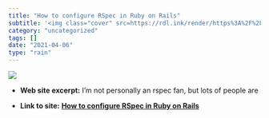 ```yaml
---
title: "How to configure RSpec in Ruby on Rails"
subtitle: '<img class="cover" src=https://rdl.ink/render/https%3A%2F%2Fblog.eq8.eu%2Farticle%2Fjunior-developer...'
category: "uncategorized"
tags: []
date: "2021-04-06"
type: "rain"
---
```

<img class="cover" src=https://rdl.ink/render/https%3A%2F%2Fblog.eq8.eu%2Farticle%2Fjunior-developer-set-up-rails-with-rspec-factorybot-database-cleaner.html>



* **Web site excerpt:** I’m not personally an rspec fan, but lots of people are

* **Link to site:** **[How to configure RSpec in Ruby on Rails](https://blog.eq8.eu/article/junior-developer-set-up-rails-with-rspec-factorybot-database-cleaner.html)**